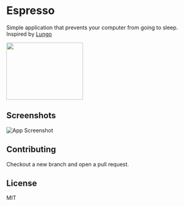 
# Espresso  

Simple application that prevents your computer from going to sleep. Inspired by [Lungo](https://sindresorhus.com/lungo)

<div align="left">
		<img src="https://i.imgur.com/PDRP5CA.png" width="200" height="150">
</div>


## Screenshots

![App Screenshot](https://i.imgur.com/g8qvLuE.png)


## Contributing

Checkout a new branch and open a pull request.

  
## License

MIT
